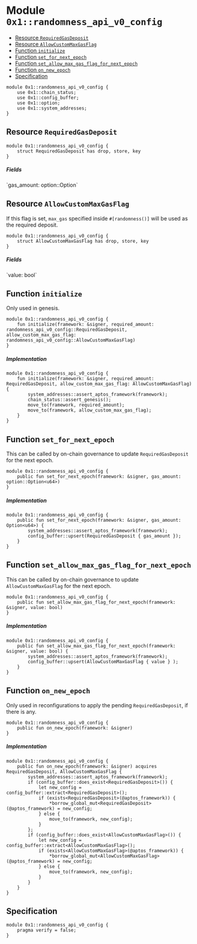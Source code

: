 
<a id="0x1_randomness_api_v0_config"></a>

# Module `0x1::randomness_api_v0_config`



-  [Resource `RequiredGasDeposit`](#0x1_randomness_api_v0_config_RequiredGasDeposit)
-  [Resource `AllowCustomMaxGasFlag`](#0x1_randomness_api_v0_config_AllowCustomMaxGasFlag)
-  [Function `initialize`](#0x1_randomness_api_v0_config_initialize)
-  [Function `set_for_next_epoch`](#0x1_randomness_api_v0_config_set_for_next_epoch)
-  [Function `set_allow_max_gas_flag_for_next_epoch`](#0x1_randomness_api_v0_config_set_allow_max_gas_flag_for_next_epoch)
-  [Function `on_new_epoch`](#0x1_randomness_api_v0_config_on_new_epoch)
-  [Specification](#@Specification_0)


```move
module 0x1::randomness_api_v0_config {
    use 0x1::chain_status;
    use 0x1::config_buffer;
    use 0x1::option;
    use 0x1::system_addresses;
}
```


<a id="0x1_randomness_api_v0_config_RequiredGasDeposit"></a>

## Resource `RequiredGasDeposit`



```move
module 0x1::randomness_api_v0_config {
    struct RequiredGasDeposit has drop, store, key
}
```


##### Fields


<dl>
<dt>
`gas_amount: option::Option<u64>`
</dt>
<dd>

</dd>
</dl>


<a id="0x1_randomness_api_v0_config_AllowCustomMaxGasFlag"></a>

## Resource `AllowCustomMaxGasFlag`

If this flag is set, `max_gas` specified inside `#[randomness()]` will be used as the required deposit.


```move
module 0x1::randomness_api_v0_config {
    struct AllowCustomMaxGasFlag has drop, store, key
}
```


##### Fields


<dl>
<dt>
`value: bool`
</dt>
<dd>

</dd>
</dl>


<a id="0x1_randomness_api_v0_config_initialize"></a>

## Function `initialize`

Only used in genesis.


```move
module 0x1::randomness_api_v0_config {
    fun initialize(framework: &signer, required_amount: randomness_api_v0_config::RequiredGasDeposit, allow_custom_max_gas_flag: randomness_api_v0_config::AllowCustomMaxGasFlag)
}
```


##### Implementation


```move
module 0x1::randomness_api_v0_config {
    fun initialize(framework: &signer, required_amount: RequiredGasDeposit, allow_custom_max_gas_flag: AllowCustomMaxGasFlag) {
        system_addresses::assert_aptos_framework(framework);
        chain_status::assert_genesis();
        move_to(framework, required_amount);
        move_to(framework, allow_custom_max_gas_flag);
    }
}
```


<a id="0x1_randomness_api_v0_config_set_for_next_epoch"></a>

## Function `set_for_next_epoch`

This can be called by on&#45;chain governance to update `RequiredGasDeposit` for the next epoch.


```move
module 0x1::randomness_api_v0_config {
    public fun set_for_next_epoch(framework: &signer, gas_amount: option::Option<u64>)
}
```


##### Implementation


```move
module 0x1::randomness_api_v0_config {
    public fun set_for_next_epoch(framework: &signer, gas_amount: Option<u64>) {
        system_addresses::assert_aptos_framework(framework);
        config_buffer::upsert(RequiredGasDeposit { gas_amount });
    }
}
```


<a id="0x1_randomness_api_v0_config_set_allow_max_gas_flag_for_next_epoch"></a>

## Function `set_allow_max_gas_flag_for_next_epoch`

This can be called by on&#45;chain governance to update `AllowCustomMaxGasFlag` for the next epoch.


```move
module 0x1::randomness_api_v0_config {
    public fun set_allow_max_gas_flag_for_next_epoch(framework: &signer, value: bool)
}
```


##### Implementation


```move
module 0x1::randomness_api_v0_config {
    public fun set_allow_max_gas_flag_for_next_epoch(framework: &signer, value: bool) {
        system_addresses::assert_aptos_framework(framework);
        config_buffer::upsert(AllowCustomMaxGasFlag { value } );
    }
}
```


<a id="0x1_randomness_api_v0_config_on_new_epoch"></a>

## Function `on_new_epoch`

Only used in reconfigurations to apply the pending `RequiredGasDeposit`, if there is any.


```move
module 0x1::randomness_api_v0_config {
    public fun on_new_epoch(framework: &signer)
}
```


##### Implementation


```move
module 0x1::randomness_api_v0_config {
    public fun on_new_epoch(framework: &signer) acquires RequiredGasDeposit, AllowCustomMaxGasFlag {
        system_addresses::assert_aptos_framework(framework);
        if (config_buffer::does_exist<RequiredGasDeposit>()) {
            let new_config = config_buffer::extract<RequiredGasDeposit>();
            if (exists<RequiredGasDeposit>(@aptos_framework)) {
                *borrow_global_mut<RequiredGasDeposit>(@aptos_framework) = new_config;
            } else {
                move_to(framework, new_config);
            }
        };
        if (config_buffer::does_exist<AllowCustomMaxGasFlag>()) {
            let new_config = config_buffer::extract<AllowCustomMaxGasFlag>();
            if (exists<AllowCustomMaxGasFlag>(@aptos_framework)) {
                *borrow_global_mut<AllowCustomMaxGasFlag>(@aptos_framework) = new_config;
            } else {
                move_to(framework, new_config);
            }
        }
    }
}
```


<a id="@Specification_0"></a>

## Specification



```move
module 0x1::randomness_api_v0_config {
    pragma verify = false;
}
```
